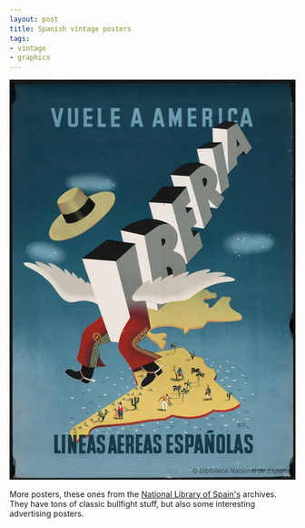 ```yaml
---
layout: post
title: Spanish vintage posters
tags:
- vintage
- graphics
---
```

<img src="/assets/images/144.jpg" />

More posters, these ones from the <a href="http://bdh.bne.es/bnesearch/Search.do?text=&showYearItems=&exact=&textH=&advanced=&completeText=&destacadas1=Carteles%20publicitarios&pageNumber=3&pageSize=10&language=es">National Library of Spain's</a> archives. They have tons of classic bullfight stuff, but also some interesting advertising posters.
